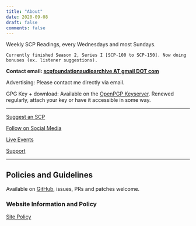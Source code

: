 ```yaml
---
title: "About"
date: 2020-09-08
draft: false
comments: false
---
```


Weekly SCP Readings, every Wednesdays and most Sundays.

`Currently finished Season 2, Series I [SCP-100 to SCP-150]. Now doing bonuses (ex. listener suggestions).`

**Contact email: [scpfoundationaudioarchive AT gmail DOT com](mailto:scpfoundationaudioarchive@gmail.com)**

Advertising: Please contact me directly via email.

GPG Key + download: Available on the [OpenPGP Keyserver](https://keys.openpgp.org/search?q=scpfoundationaudioarchive@gmail.com). Renewed regularly, attach your key or have it accessible in some way.

---

[Suggest an SCP](/suggest)

[Follow on Social Media](/)

[Live Events](/live)

[Support](/support)

---

## Policies and Guidelines

Available on [GitHub](https://github.com/scpaudioarchive/scpaudioarchive), issues, PRs and patches welcome.

### Website Information and Policy

[Site Policy](/site-policy)
